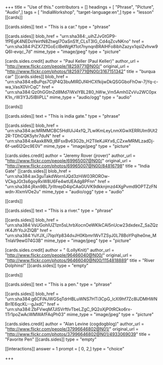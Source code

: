 +++
title = "Use of this."
contributors = []
headings = [ "Phrase", "Picture", "Audio",]
tags = [ "IndiaWorkshop", "target-language:en",]
type = "lesson"
[[cards]]

[[cards.sides]]
text = "This is a car."
type = "phrase"

[[cards.sides]]
blob_href = "urn:sha384:_uihZJvGtGP9-1fPEgK4NEDoYeirtN8ZtwgI7OaSnS1f_CLsT3IG_Cd4qZcvNKno"
href = "urn:sha384:PiZX7ZfGoEclBeWgKf1ot7nynqnBRAlHFo8ibhZazyx1qslZvhvw9Q6I-evqc_7d"
mime_type = "image/jpeg"
type = "picture"

[cards.sides.credit]
author = "Paul Keller (Paul Keller)"
author_url = "http://www.flickr.com/people/18259771@N00/"
original_url = "http://www.flickr.com/photos/18259771@N00/3167151342"
title = "burqua car"
[[cards.sides]]
blob_href = "urn:sha384:eBuPqs7CljP4Q3buMIRDJf4HCXfkijwDkQSGGboFhOw-7jYq-c-wa_VasX0VrCqC"
href = "urn:sha384:Qz0hGGtnZd8Md7iWxlYBL280_hWw_Vm5Amh0ZvVu2WC0pxK1n_rW3Y3J5IBIiPLL"
mime_type = "audio/ogg"
type = "audio"

[[cards]]

[[cards.sides]]
text = "This is india gate."
type = "phrase"

[[cards.sides]]
blob_href = "urn:sha384:acMRMMCBC5HdIUiJ4xfQ_7LwIKmLeyLnmXGwXERRUIm9Ut22R-TDhCQK5yhr7duN"
href = "urn:sha384:eAaxk8N9_tBFsxBv63G2b_H2TIleKJAYx6_CZxwMRMLzadDj-6f-ue6I2Qrc9E0V"
mime_type = "image/jpeg"
type = "picture"

[cards.sides.credit]
author = "Jeremy Rover (jrover)"
author_url = "http://www.flickr.com/people/69965007@N00/"
original_url = "http://www.flickr.com/photos/69965007@N00/84816798"
title = "India Gate"
[[cards.sides]]
blob_href = "urn:sha384:ax3guTakdWornIJQd3zHiW03ROROw-VCkgJGt3s6goyRxW8U6Fe4wtUEAdg8PFnn"
href = "urn:sha384:jRxn9BL7jrlltrepD4ipCAaGUVK9dkknjmzd4XgPvmd9OPTZzFNwdn-XlxmVOe2u"
mime_type = "audio/ogg"
type = "audio"

[[cards]]

[[cards.sides]]
text = "This is a river."
type = "phrase"

[[cards.sides]]
blob_href = "urn:sha384:VsUGohIUZ1zn5sLhrbXocnOeWKlkCAI5nUcw23dxdexZ_SaZQzrK4JfrYoJrZlQB"
href = "urn:sha384:YuYJX_i7IqoYp834dvJH0KbmrlWvTZSyJ0L78BoYPqlhe0ne_MTnlaV9ew074G3B"
mime_type = "image/jpeg"
type = "picture"

[cards.sides.credit]
author = " (LollyKnit)"
author_url = "http://www.flickr.com/people/96466040@N00/"
original_url = "http://www.flickr.com/photos/96466040@N00/1154818889"
title = "River Dolphins!"
[[cards.sides]]
type = "empty"

[[cards]]

[[cards.sides]]
text = "This is a pen."
type = "phrase"

[[cards.sides]]
blob_href = "urn:sha384:g6CFiNJWGSqTdrHBLuWNS7HTi3CpG_lcXl9hf7Zc8lJDMHWNBn1E6qcKL--gJxdC"
href = "urn:sha384:ZbFVwqM7JlSVrftlvTbeLZgC_9Q2oXjP0tRCko6rx-1Tr1poZwAcWMWAfFAqPh03"
mime_type = "image/jpeg"
type = "picture"

[cards.sides.credit]
author = "Alan Levine (cogdogblog)"
author_url = "http://www.flickr.com/people/37996646802@N01/"
original_url = "http://www.flickr.com/photos/37996646802@N01/4933069039"
title = "Favorite Pen"
[[cards.sides]]
type = "empty"

[[interactions]]
answer = 1
prompt = [ 0, 2,]
type = "choice"

+++
